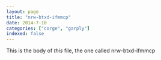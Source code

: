 ```yaml
---
layout: page
title: "nrw-btxd-ifmmcp"
date: 2014-7-10
categories: ["corge", "garply"]
indexed: false
---
```

This is the body of _this_ file, the one called nrw-btxd-ifmmcp
